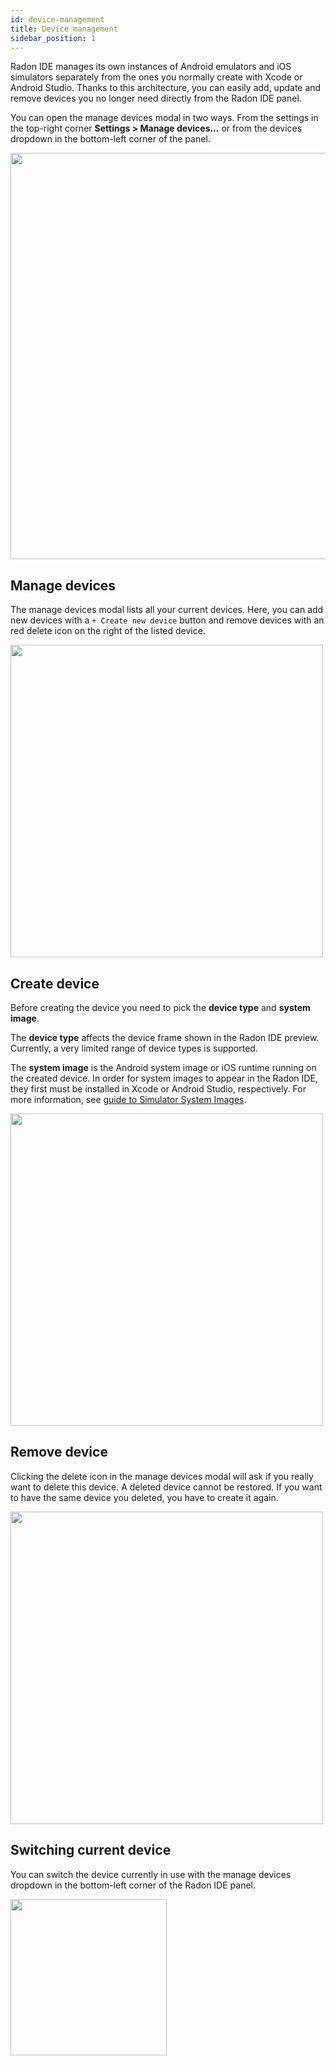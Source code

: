 ```yaml
---
id: device-management
title: Device management
sidebar_position: 1
---
```


Radon IDE manages its own instances of Android emulators and iOS simulators separately from the ones you normally create with Xcode or Android Studio. Thanks to this architecture, you can easily add, update and remove devices you no longer need directly from the Radon IDE panel.

You can open the manage devices modal in two ways. From the settings in the top-right corner **Settings > Manage devices...** or from the devices dropdown in the bottom-left corner of the panel.

<img width="650" src="/img/docs/ide_how_to_manage_devices.png" className="shadow-image" />

## Manage devices

The manage devices modal lists all your current devices. Here, you can add new devices with a `+ Create new device` button and remove devices with an red delete icon on the right of the listed device.

<img width="500" src="/img/docs/ide_manage_devices_modal.png" />

## Create device

Before creating the device you need to pick the **device type** and **system image**.

The **device type** affects the device frame shown in the Radon IDE preview. Currently, a very limited range of device types is supported.

The **system image** is the Android system image or iOS runtime running on the created device. In order for system images to appear in the Radon IDE, they first must be installed in Xcode or Android Studio, respectively. For more information, see [guide to Simulator System Images](/docs/guides/simulators).

<img width="500" src="/img/docs/ide_add_device.png" />

## Remove device

Clicking the delete icon in the manage devices modal will ask if you really want to delete this device. A deleted device cannot be restored. If you want to have the same device you deleted, you have to create it again.

<img width="500" src="/img/docs/ide_remove_device.png" />

## Switching current device

You can switch the device currently in use with the manage devices dropdown in the bottom-left corner of the Radon IDE panel.

<img width="250" src="/img/docs/ide_manage_devices.png" />
